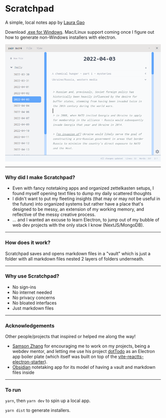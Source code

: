 # Scratchpad

A simple, local notes app by [Laura Gao](https://twitter.com/laurgao)

Download [.exe for Windows](./dist/scratchpad%20Setup%200.1.0.exe). Mac/Linux support coming once I figure out how to generate non-Windows installers with electron.

![Screenshot of Scratchpad](./scratchpad-screenshot.PNG)

---

### Why did I make Scratchpad?

-   Even with fancy notetaking apps and organized zettelkasten setups, I found myself opening text files to dump my daily scattered thoughts
-   I didn't want to put my fleeting insights (that may or may not be useful in the future) into organized systems but rather have a place that's designed to be messy, an extension of my working memory, and reflective of the messy creative process.
-   ... and I wanted an excuse to learn Electron, to jump out of my bubble of web dev projects with the only stack I know (NextJS/MongoDB).

---

### How does it work?

Scratchpad saves and opens markdown files in a "vault" which is just a folder with all markdown files nested 2 layers of folders underneath.

---

### Why use Scratchpad?

-   No sign-ins
-   No internet needed
-   No privacy concerns
-   No bloated interfaces
-   Just markdown files

---

### Acknowledgements

Other people/projects that inspired or helped me along the way!

-   [Samson Zhang](https://twitter.com/wwsalmon) for encouraging me to work on my projects, being a webdev mentor, and letting me use his project [dotTodo](https://github.com/wwsalmon/dottodo) as an Electron app boiler plate (which itself was built on top of the [vite-reactts-electron-starter](https://github.com/maxstue/vite-reactts-electron-starter)).
-   [Obsidian](https://obsidian.md/) notetaking app for its model of having a vault and markdown files inside

---

### To run

`yarn`, then `yarn dev` to spin up a local app.

`yarn dist` to generate installers.
